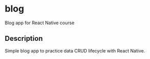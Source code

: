 # blog
Blog app for React Native course

## Description
Simple blog app to practice data CRUD lifecycle with React Native.
